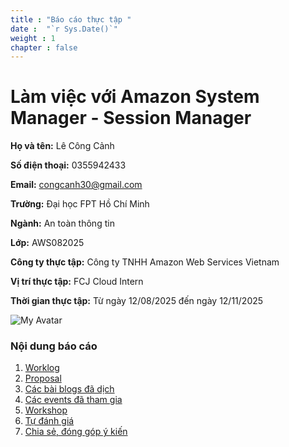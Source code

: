 ```yaml
---
title : "Báo cáo thực tập "
date :  "`r Sys.Date()`" 
weight : 1 
chapter : false
---
```

# Làm việc với Amazon System Manager - Session Manager

**Họ và tên:** Lê Công Cảnh
  
  **Số điện thoại:** 0355942433
  
  **Email:** congcanh30@gmail.com
  
  **Trường:** Đại học FPT Hồ Chí Minh 
  
  **Ngành:** An toàn thông tin
  
  **Lớp:** AWS082025
  
  **Công ty thực tập:** Công ty TNHH Amazon Web Services Vietnam
  
  **Vị trí thực tập:** FCJ Cloud Intern
  
  **Thời gian thực tập:** Từ ngày 12/08/2025 đến ngày 12/11/2025

  ![My Avatar](/images/Gemini_Generated_Image_ko3nmgko3nmgko3n.jpg)

### Nội dung báo cáo

1.  [Worklog](1-Worklog/)
2.  [Proposal](2-Proposal/)
3.  [Các bài blogs đã dịch](3-BlogsTranslated/)
4.  [Các events đã tham gia](4-EventParticipated/)
5.  [Workshop](5-Workshop/)
6.  [Tự đánh giá](6-Self-evaluation/)
7.  [Chia sẻ, đóng góp ý kiến](7-Feedback/)
